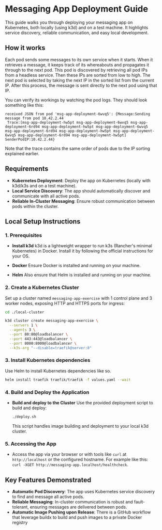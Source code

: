 # Messaging App Deployment Guide

This guide walks you through deploying your messaging app on Kubernetes, both locally (using k3d) and on a test machine. It highlights service discovery, reliable communication, and easy local development.

## How it works
Each pod sends some messages to its own service when it starts. When it retrieves a message, it keeps track of its whereabouts and propagates it through to the next pod. This pod is discovered by retrieving all pod IPs from a headless service. Then these IPs are sorted from low to high. The next pod is selected by taking the next IP in the sorted list from the current IP. After this process, the message is sent directly to the next pod using that IP.

You can verify its workings by watching the pod logs. They should look something like this:
```
received JSON from pod 'msg-app-deployment-6wvq5': {Message:Sending message from pod 10.42.2.44
 Trace:[msg-app-deployment-hw5pt msg-app-deployment-6wvq5 msg-app-deployment-6rd94 msg-app-deployment-hw5pt msg-app-deployment-6wvq5 msg-app-deployment-6rd94 msg-app-deployment-hw5pt msg-app-deployment-6wvq5 msg-app-deployment-6rd94 msg-app-deployment-hw5pt] SenderPodIP:10.42.2.44}
```
Note that the trace contains the same order of pods due to the IP sorting explained earlier.

## Requirements

- **Kubernetes Deployment**: Deploy the app on Kubernetes (locally with k3d/k3s and on a test machine).
- **Local Service Discovery**: The app should automatically discover and communicate with all active pods.
- **Reliable In-Cluster Messaging**: Ensure robust communication between pods within the cluster.

## Local Setup Instructions

### 1. Prerequisites

- **Install k3d**
  k3d is a lightweight wrapper to run k3s (Rancher's minimal Kubernetes) in Docker.
  Install it by following the official instructions for your OS.

- **Docker**
  Ensure Docker is installed and running on your machine.

- **Helm**
  Also ensure that Helm is installed and running on your machine.

### 2. Create a Kubernetes Cluster

Set up a cluster named `messaging-app-exercise` with 1 control plane and 3 worker nodes, exposing HTTP and HTTPS ports for ingress:

```sh
cd ./local-cluster

k3d cluster create messaging-app-exercise \
  --servers 1 \
  --agents 3 \
  --port 80:80@loadbalancer \
  --port 443:443@loadbalancer \
  --port 8000:8000@loadbalancer \
  --k3s-arg "--disable=traefik@server:0"
```

### 3. Install Kubernetes dependencies

Use Helm to install Kubernetes dependencies like so.
```sh
helm install traefik traefik/traefik -f values.yaml --wait
```

### 4. Build and Deploy the Application

- **Build and deploy to the Cluster**
  Use the provided deployment script to build and deploy:

  ```sh
  ./deploy.sh
  ```

  This script handles image building and deployment to your local k3d cluster.

### 5. Accessing the App

- Access the app via your browser or with tools like `curl` at `http://localhost` or the configured hostname. For example like this: `curl -XGET http://messaging-app.localhost/healthcheck`.

## Key Features Demonstrated

- **Automatic Pod Discovery**: The app uses Kubernetes service discovery to find and message all active pods.
- **Reliable Messaging**: In-cluster communication is robust and fault-tolerant, ensuring messages are delivered between pods.
- **Automatic Image Pushing upon Release**: There is a GitHub workflow that leverage buildx to build and push images to a private Docker registry

